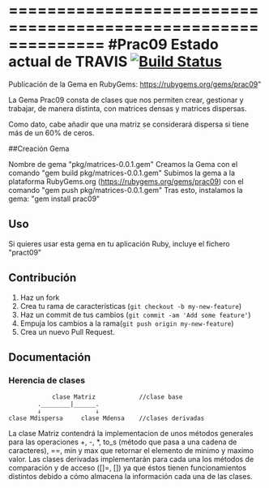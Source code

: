 ==============================================================
#Prac09
Estado actual de TRAVIS [![Build Status](https://travis-ci.org/alu0100699906/pract09.png?branch=master)](https://travis-ci.org/alu0100699906/pract09)
==============================================================
Publicación de la Gema en RubyGems: https://rubygems.org/gems/prac09"

La Gema Prac09 consta de clases que nos permiten crear, gestionar y trabajar, de manera distinta, con matrices densas y matrices dispersas. 

Como dato, cabe añadir que una matriz se considerará dispersa si tiene más de un 60% de ceros.

##Creación Gema

Nombre de gema "pkg/matrices-0.0.1.gem"
Creamos la Gema con el comando "gem build pkg/matrices-0.0.1.gem"
Subimos la gema a la plataforma RubyGems.org (https://rubygems.org/gems/prac09) con el comando "gem push pkg/matrices-0.0.1.gem"
Tras esto, instalamos la gema: "gem install prac09"

## Uso

Si quieres usar esta gema en tu aplicación Ruby, incluye el fichero "pract09"

## Contribución

1. Haz un fork
2. Crea tu rama de características (`git checkout -b my-new-feature`)
3. Haz un commit de tus cambios (`git commit -am 'Add some feature'`)
4. Empuja los cambios a la rama(`git push origin my-new-feature`)
5. Crea un nuevo Pull Request.

## Documentación

### Herencia de clases

                clase Matriz            //clase base
            .________|______.   
            ↓               ↓   
    clase Mdispersa     clase Mdensa    //clases derivadas
        
La clase Matriz contendrá la implementacion de unos métodos generales para las operaciones +, -, *, to_s (método que pasa a una cadena de caracteres), ==, min y max que retornar el elemento de minimo y maximo valor. Las clases derivadas implementarán para cada una los métodos de comparación y de acceso ([]=, []) ya que éstos tienen funcionamientos distintos debido a cómo almacena la información cada una de las clases.



                    
